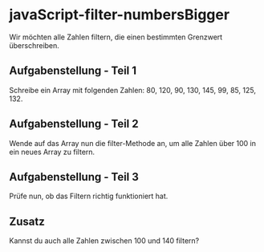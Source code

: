 #  javaScript-filter-numbersBigger
  
  
Wir möchten alle Zahlen filtern, die einen bestimmten Grenzwert überschreiben.
  
##  Aufgabenstellung - Teil 1
  
Schreibe ein Array mit folgenden Zahlen: 80, 120, 90, 130, 145, 99, 85, 125, 132.
  
##  Aufgabenstellung - Teil 2
  
Wende auf das Array nun die filter-Methode an, um alle Zahlen über 100 in ein neues Array zu filtern.
  
##  Aufgabenstellung - Teil 3
  
Prüfe nun, ob das Filtern richtig funktioniert hat.
  
##  Zusatz
  
Kannst du auch alle Zahlen zwischen 100 und 140 filtern?
  